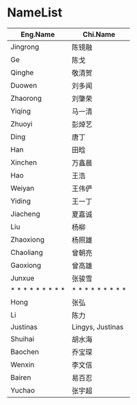 # NameList
|   Eng.Name    | Chi.Name | 
|---|---| 
| Jingrong  | 陈镜融 |
| Ge  |  陈戈 | 
| Qinghe  | 敬清贺 |
| Duowen  | 刘多闻 |
| Zhaorong  | 刘肇荣 |
| Yiqing | 马一清 |
| Zhuoyi | 彭焯艺 | 
| Ding  |  唐丁 | 
| Han  |  田晗 | 
| Xinchen  | 万鑫晨 |
| Hao | 王浩 | 
| Weiyan | 王伟俨 |
| Yiding  | 王一丁 |
| Jiacheng  | 夏嘉诚 |
| Liu  |  杨柳 | 
| Zhaoxiong  | 杨照雄 |
| Chaoliang  | 曾朝亮 |
| Gaoxiong  | 曾高雄 |
| Junxue  | 张骏雪 |
| * * * * * * * * *  | * * * * * * * * *  |
| Hong  |  张弘 | 
| Li | 陈力 | 
| Justinas | Lingys, Justinas  | 
| Shuihai  | 胡水海 |
| Baochen | 乔宝琛 | 
| Wenxin  | 李文信 |
| Bairen | 易百忍 | 
| Yuchao | 张宇超 | 

